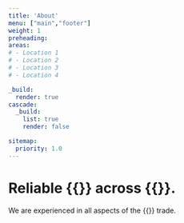 ```yaml
---
title: 'About'
menu: ["main","footer"]
weight: 1
preheading: 
areas:
# - Location 1
# - Location 2
# - Location 3
# - Location 4

_build:
  render: true
cascade:
  _build:
    list: true
    render: false

sitemap:
  priority: 1.0
---
```


# Reliable **{{<seo>}}** across {{<county>}}.

We are experienced in all aspects of the {{<industry>}} trade.